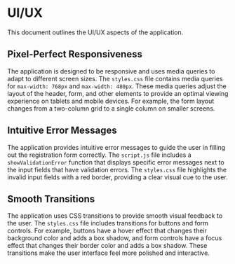 # UI/UX

This document outlines the UI/UX aspects of the application.

## Pixel-Perfect Responsiveness

The application is designed to be responsive and uses media queries to adapt to different screen sizes. The `styles.css` file contains media queries for `max-width: 768px` and `max-width: 480px`. These media queries adjust the layout of the header, form, and other elements to provide an optimal viewing experience on tablets and mobile devices. For example, the form layout changes from a two-column grid to a single column on smaller screens.

## Intuitive Error Messages

The application provides intuitive error messages to guide the user in filling out the registration form correctly. The `script.js` file includes a `showValidationError` function that displays specific error messages next to the input fields that have validation errors. The `styles.css` file highlights the invalid input fields with a red border, providing a clear visual cue to the user.

## Smooth Transitions

The application uses CSS transitions to provide smooth visual feedback to the user. The `styles.css` file includes transitions for buttons and form controls. For example, buttons have a hover effect that changes their background color and adds a box shadow, and form controls have a focus effect that changes their border color and adds a box shadow. These transitions make the user interface feel more polished and interactive.
